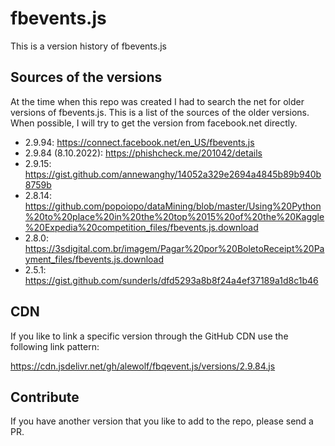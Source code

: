 # fbevents.js

This is a version history of fbevents.js

## Sources of the versions

At the time when this repo was created I had to search the net for older versions of fbevents.js. This is a list of the sources of the older versions. When possible, I will try to get the version from facebook.net directly. 

- 2.9.94: https://connect.facebook.net/en_US/fbevents.js
- 2.9.84 (8.10.2022): https://phishcheck.me/201042/details
- 2.9.15: https://gist.github.com/annewanghy/14052a329e2694a4845b89b940b8759b
- 2.8.14: https://github.com/popoiopo/dataMining/blob/master/Using%20Python%20to%20place%20in%20the%20top%2015%20of%20the%20Kaggle%20Expedia%20competition_files/fbevents.js.download
- 2.8.0: https://3sdigital.com.br/imagem/Pagar%20por%20BoletoReceipt%20Payment_files/fbevents.js.download
- 2.5.1: https://gist.github.com/sunderls/dfd5293a8b8f24a4ef37189a1d8c1b46

## CDN

If you like to link a specific version through the GitHub CDN use the following link pattern: 

https://cdn.jsdelivr.net/gh/alewolf/fbqevent.js/versions/2.9.84.js

## Contribute

If you have another version that you like to add to the repo, please send a PR.

